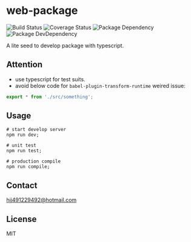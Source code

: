 # web-package

![Build Status](https://img.shields.io/travis/coco-template/web-package/master.svg?style=flat)
![Coverage Status](https://coveralls.io/repos/github/coco-template/web-package/badge.svg?branch=master)
![Package Dependency](https://david-dm.org/coco-template/web-package.svg?style=flat)
![Package DevDependency](https://david-dm.org/coco-template/web-package/dev-status.svg?style=flat)

A lite seed to develop package with typescript.

## Attention

* use typescript for test suits.
* avoid below code for `babel-plugin-transform-runtime` weired issue:

```typescript
export * from './src/something';
```

## Usage

```shell
# start develop server
npm run dev;

# unit test
npm run test;

# production compile
npm run compile;
```

## Contact

hjj491229492@hotmail.com

## License

MIT
